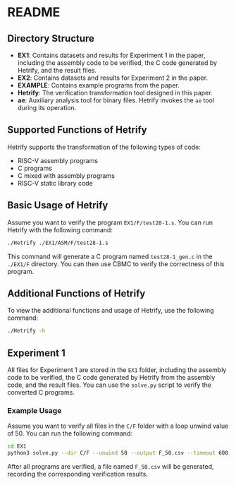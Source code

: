 # README

## Directory Structure

- **EX1**: Contains datasets and results for Experiment 1 in the paper, including the assembly code to be verified, the C code generated by Hetrify, and the result files.
- **EX2**: Contains datasets and results for Experiment 2 in the paper.
- **EXAMPLE**: Contains example programs from the paper.
- **Hetrify**: The verification transformation tool designed in this paper.
- **ae**: Auxiliary analysis tool for binary files. Hetrify invokes the `ae` tool during its operation.

## Supported Functions of Hetrify

Hetrify supports the transformation of the following types of code:

- RISC-V assembly programs
- C programs
- C mixed with assembly programs
- RISC-V static library code

## Basic Usage of Hetrify

Assume you want to verify the program `EX1/F/test28-1.s`. You can run Hetrify with the following command:

```sh
./Hetrify ./EX1/ASM/F/test28-1.s
```

This command will generate a C program named `test28-1_gen.c` in the `./EX1/F` directory. You can then use CBMC to verify the correctness of this program.

## Additional Functions of Hetrify

To view the additional functions and usage of Hetrify, use the following command:

```sh
./Hetrify -h
```

## Experiment 1

All files for Experiment 1 are stored in the `EX1` folder, including the assembly code to be verified, the C code generated by Hetrify from the assembly code, and the result files. You can use the `solve.py` script to verify the converted C programs. 

### Example Usage

Assume you want to verify all files in the `C/F` folder with a loop unwind value of 50. You can run the following command:

```sh
cd EX1
python3 solve.py --dir C/F --unwind 50 --output F_50.csv --timeout 600
```

After all programs are verified, a file named `F_50.csv` will be generated, recording the corresponding verification results.

